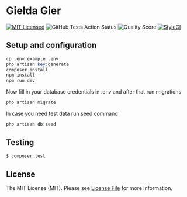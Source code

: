 # Giełda Gier

[![MIT Licensed](https://img.shields.io/badge/license-MIT-brightgreen.svg?style=flat-square)](LICENSE.md)
![GitHub Tests Action Status](https://img.shields.io/github/workflow/status/ivankayzer/gielda-gier/Laravel?label=tests&style=flat-square)
![Quality Score](https://img.shields.io/scrutinizer/quality/g/ivankayzer/gielda-gier?style=flat-square)
[![StyleCI](https://styleci.io/repos/164491579/shield)](https://styleci.io/repos/164491579)

## Setup and configuration

``` php
cp .env.example .env
php artisan key:generate
composer install
npm install
npm run dev
```

Now fill in your database credentials in .env and after that run migrations

``` php
php artisan migrate
```

In case you need test data run seed command

``` php
php artisan db:seed
```

## Testing

``` bash
$ composer test
```

## License

The MIT License (MIT). Please see [License File](LICENSE.md) for more information.
